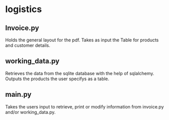 # logistics

## Invoice.py
Holds the general layout for the pdf.
Takes as input the Table for products and customer details.

## working_data.py
Retrieves the data from the sqlite database with the help of sqlalchemy.
Outputs the products the user specifys as a table.

## main.py
Takes the users input to retrieve, print or modify information from invoice.py and/or working_data.py.

